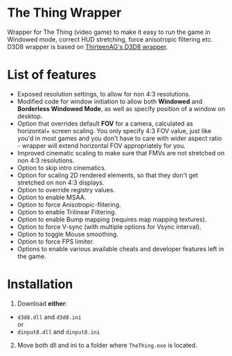 # The Thing Wrapper
Wrapper for The Thing (video game) to make it easy to run the game in Windowed mode, correct HUD stretching, force anisotropic filtering etc. D3D8 wrapper is based on [ThirteenAG's D3D8 wrapper](https://github.com/ThirteenAG/d3d8-wrapper).

# List of features
* Exposed resolution settings, to allow for non 4:3 resolutions.
* Modified code for window initiation to allow both **Windowed** and **Borderless Windowed Mode**, as well as specify position of a window on desktop.
* Option that overrides default **FOV** for a camera, calculated as horizontal+ screen scaling. You only specify 4:3 FOV value, just like you'd in most games and you don't have to care with wider aspect ratio - wrapper will extend horizontal FOV appropriately for you.
* Improved cinematic scaling to make sure that FMVs are not stretched on non 4:3 resolutions.
* Option to skip intro cinematics.
* Option for scaling 2D rendered elements, so that they don't get stretched on non 4:3 displays.
* Option to override registry values.
* Option to enable MSAA.
* Option to force Anisotropic-flitering.
* Option to enable Trilinear Filtering.
* Option to enable Bump mapping (requires map mapping textures).
* Option to force V-sync (with multiple options for Vsync interval).
* Option to toggle Mouse smoothing.
* Option to force FPS limiter.
* Options to enable various available cheats and developer features left in the game.

# Installation
1. Download **either**:
  * ``d3d8.dll`` and ``d3d8.ini``   
or
  * ``dinput8.dll`` and ``dinput8.ini``
2. Move both dll and ini to a folder where ``TheThing.exe`` is located.